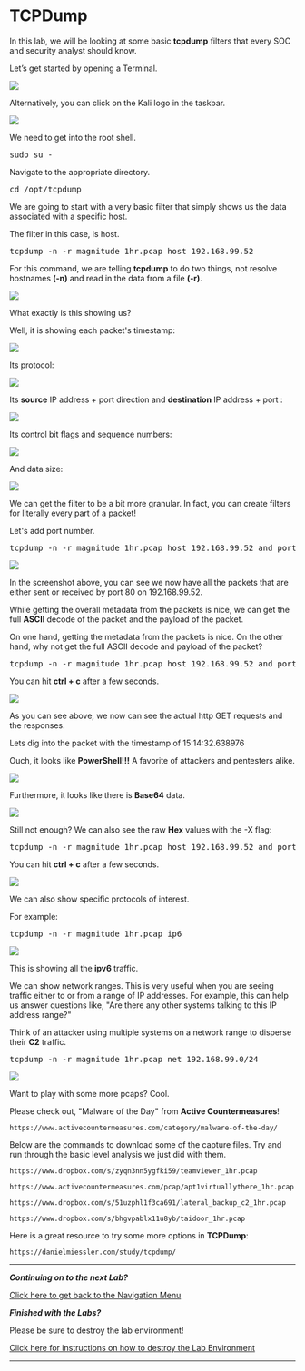 
# TCPDump

In this lab, we will be looking at some basic **tcpdump** filters that every SOC and security analyst should know.

Let’s get started by opening a Terminal.

![](attachments/OpeningKaliInstance.png)

Alternatively, you can click on the Kali logo in the taskbar.

![](attachments/TaskbarKaliIcon.png)

We need to get into the root shell. 

<pre>sudo su -</pre>

Navigate to the appropriate directory. 

<pre>cd /opt/tcpdump</pre>

We are going to start with a very basic filter that simply shows us the data associated with a specific host.

The filter in this case, is host.

<pre>tcpdump -n -r magnitude_1hr.pcap host 192.168.99.52</pre>

For this command, we are telling **tcpdump** to do two things, not resolve hostnames **(-n)** and read in the data from a file **(-r)**.

![](attachments/tcpdump_pcaphost.png)

What exactly is this showing us?

Well, it is showing each packet's timestamp:

![](attachments/tcpdump_timestamp.png)

Its protocol:

![](attachments/tcpdump_protocol.png)

Its **source** IP address + port direction and **destination** IP address + port :

![](attachments/tcpdump_addressport.png)

Its control bit flags and sequence numbers:

![](attachments/tcpdump_flagssequence.png)

And data size:

![](attachments/Clipboard_2020-12-09-18-18-51.png)

We can get the filter to be a bit more granular.  In fact, you can create filters for literally every part of a packet!

Let's add port number.

<pre>tcpdump -n -r magnitude_1hr.pcap host 192.168.99.52 and port 80</pre>

![](attachments/tcpdump_port80.png)

In the screenshot above, you can see we now have all the packets that are either sent or received by port 80 on 192.168.99.52.

While getting the overall metadata from the packets is nice, we can get the full **ASCII** decode of the packet and the payload of the packet.

On one hand, getting the metadata from the packets is nice.  On the other hand, why not get the full ASCII decode and payload of the packet?

<pre>tcpdump -n -r magnitude_1hr.pcap host 192.168.99.52 and port 80 -A</pre>

You can hit **ctrl + c** after a few seconds.

![](attachments/tcpdump_-a.png)

As you can see above, we now can see the actual http GET requests and the responses.  

Lets dig into the packet with the timestamp of 15:14:32.638976

Ouch, it looks like **PowerShell!!!**  A favorite of attackers and pentesters alike.  

![](attachments/tcpdump_powershell.png)

Furthermore, it looks like there is **Base64** data.

![](attachments/tcpdump_base64.png)

Still not enough?  We can also see the raw **Hex** values with the -X flag:

<pre>tcpdump -n -r magnitude_1hr.pcap host 192.168.99.52 and port 80 -AX</pre>

You can hit **ctrl + c** after a few seconds.

![](attachments/tcpdump_hex.png)

We can also show specific protocols of interest.

For example:

<pre>tcpdump -n -r magnitude_1hr.pcap ip6</pre>

![](attachments/tcpdump_ip6.png)

This is showing all the **ipv6** traffic.

We can show network ranges.  This is very useful when you are seeing traffic either to or from a range of IP addresses.  For example, this can help us answer questions like, "Are there any other systems talking to this IP address range?" 

Think of an attacker using multiple systems on a network range to disperse their **C2** traffic.

<pre>tcpdump -n -r magnitude_1hr.pcap net 192.168.99.0/24</pre>

![](attachments/tcpdump_netrange.png)

Want to play with some more pcaps?  Cool.

Please check out, "Malware of the Day" from **Active Countermeasures**!

`https://www.activecountermeasures.com/category/malware-of-the-day/`

Below are the commands to download some of the capture files.  Try and run through the basic level analysis we just did with them.

`https://www.dropbox.com/s/zyqn3nn5ygfki59/teamviewer_1hr.pcap`

`https://www.activecountermeasures.com/pcap/apt1virtuallythere_1hr.pcap`

`https://www.dropbox.com/s/51uzphl1f3ca691/lateral_backup_c2_1hr.pcap`

`https://www.dropbox.com/s/bhgvpablx11u8yb/taidoor_1hr.pcap`

Here is a great resource to try some more options in **TCPDump**:

`https://danielmiessler.com/study/tcpdump/`

***
***Continuing on to the next Lab?***

[Click here to get back to the Navigation Menu](/IntroClassFiles/navigation.md)

***Finished with the Labs?***


Please be sure to destroy the lab environment!

[Click here for instructions on how to destroy the Lab Environment](/IntroClassFiles/Tools/IntroClass/LabDestruction/labdestruction.md)

---





















